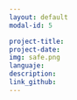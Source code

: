 ```yaml
---
layout: default
modal-id: 5

project-title:
project-date:
img: safe.png
languaje:
description:
link_github:
---
```

